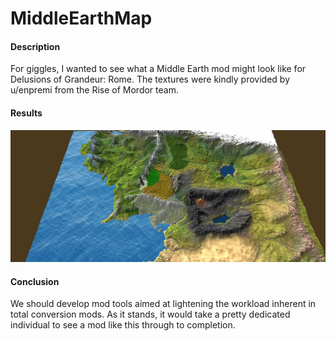 # MiddleEarthMap
#### Description

For giggles, I wanted to see what a Middle Earth mod might look like for Delusions of Grandeur: Rome. The textures were kindly provided by u/enpremi from the Rise of Mordor team.

#### Results
![alt text](https://github.com/Christian-Smola/MiddleEarthMap/blob/main/Middle%20Earth%20Map/Assets/Resources/Screenshots/Screenshot%208.jpg)

#### Conclusion
We should develop mod tools aimed at lightening the workload inherent in total conversion mods. As it stands, it would take a pretty dedicated individual to see a mod like this through to completion.
